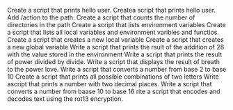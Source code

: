 Create a script that prints hello user.
Createa script that prints hello user.
Add /action to the path.
Create a script that counts the number of directories in the path
Create a script that lists environment variables
Create a script that lists all local variables and environment varibles and functios.
Create a script that creates a new local variable
Create a script that creates a new global variable
Write a script that prints the rsult of the addition of 28 with the value stored in the environment
Write a script that prints the result of power divided by divide.
Write a script that displays the result of breath to the power love.
Write a script that converts a number from base 2 to base 10
Create a script that prints all possible combinations of two letters
Write ascript that prints a number with two decimal places.
Write a script that converts a number from baase 10 to base 16
rite a script that encodes and decodes text using the rot13 encryption.
